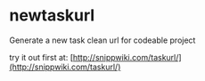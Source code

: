 # newtaskurl
Generate a new task clean url for codeable project

try it out first at: [http://snippwiki.com/taskurl/](http://snippwiki.com/taskurl/)
